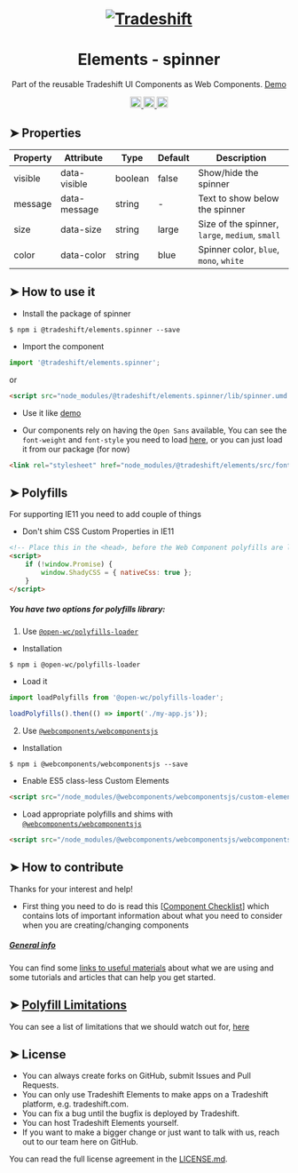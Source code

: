 <h1 align="center">
    <a href="https://tradeshift.com/">
      <img alt="Tradeshift" src="https://tradeshift.com/wp-content/themes/Tradeshift/img/brand/logo-black.png"/>
    </a>
</h1>

<h1 align="center">Elements - spinner</h1>

<p align="center">
  Part of the reusable Tradeshift UI Components as Web Components.
    <a href="https://tradeshift.github.io/elements/?path=/story/ts-spinner--default">
      Demo
    </a>
</p>

<p align="center">
    <a href="https://www.npmjs.com/package/@tradeshift/elements.spinner">
      <img alt="NPM Version" src="https://badgen.net/npm/v/@tradeshift/elements.spinner" height="20"/>
    </a>
    <a href="https://npmcharts.com/compare/@tradeshift/elements.spinner?minimal=true">
		  <img alt="Downloads per month" src="https://badgen.net/npm/dm/@tradeshift/elements.spinner" height="20"/>
		</a>
		<a href="https://www.npmjs.com/browse/depended/@tradeshift/elements.spinner">
		  <img alt="Dependent packages" src="https://badgen.net/npm/dependents/@tradeshift/elements.spinner" height="20"/>
		</a>
</p>

<style>
  table {
      width:100%;
  }
</style>

## ➤ Properties

| Property | Attribute    | Type    | Default | Description                                     |
| -------- | ------------ | ------- | ------- | ----------------------------------------------- |
| visible  | data-visible | boolean | false   | Show/hide the spinner                           |
| message  | data-message | string  | -       | Text to show below the spinner                  |
| size     | data-size    | string  | large   | Size of the spinner, `large`, `medium`, `small` |
| color    | data-color   | string  | blue    | Spinner color, `blue`, `mono`, `white`          |

## ➤ How to use it

- Install the package of spinner

```shell
$ npm i @tradeshift/elements.spinner --save
```

- Import the component

```js
import '@tradeshift/elements.spinner';
```

or

```html
<script src="node_modules/@tradeshift/elements.spinner/lib/spinner.umd.js"></script>
```

- Use it like [demo]("https://tradeshift.github.io/elements/?path=/story/ts-spinner--default")

- Our components rely on having the `Open Sans` available, You can see the `font-weight` and `font-style` you need to load [here](https://github.com/Tradeshift/elements/blob/master/packages/core/src/fonts.css), or you can just load it from our package (for now)

```html
<link rel="stylesheet" href="node_modules/@tradeshift/elements/src/fonts.css" />
```

## ➤ Polyfills

For supporting IE11 you need to add couple of things

- Don't shim CSS Custom Properties in IE11

```html
<!-- Place this in the <head>, before the Web Component polyfills are loaded -->
<script>
	if (!window.Promise) {
		window.ShadyCSS = { nativeCss: true };
	}
</script>
```

##### You have two options for polyfills library:

1. Use [`@open-wc/polyfills-loader`](https://github.com/open-wc/open-wc/tree/master/packages/polyfills-loader)

- Installation

```shell
$ npm i @open-wc/polyfills-loader
```

- Load it

```js
import loadPolyfills from '@open-wc/polyfills-loader';

loadPolyfills().then(() => import('./my-app.js'));
```

2. Use [`@webcomponents/webcomponentsjs`](https://github.com/webcomponents/polyfills/tree/master/packages/webcomponentsjs)

- Installation

```hell
$ npm i @webcomponents/webcomponentsjs --save
```

- Enable ES5 class-less Custom Elements

```html
<script src="/node_modules/@webcomponents/webcomponentsjs/custom-elements-es5-adapter.js"></script>
```

- Load appropriate polyfills and shims with [`@webcomponents/webcomponentsjs`](https://github.com/webcomponents/webcomponentsjs)

```html
<script src="/node_modules/@webcomponents/webcomponentsjs/webcomponents-loader.js" defer></script>
```

## ➤ How to contribute

Thanks for your interest and help!

- First thing you need to do is read this [[Component Checklist](https://github.com/Tradeshift/elements/wiki/Component-checklist)] which contains lots of important information about what you need to consider when you are creating/changing components

##### [General info](https://github.com/Tradeshift/elements/wiki/Useful-materials-starter)

You can find some [links to useful materials](https://github.com/Tradeshift/elements/wiki/Useful-materials-starter) about what we are using and some tutorials and articles that can help you get started.

## ➤ [Polyfill Limitations](https://github.com/Tradeshift/elements/wiki/Polyfill-Limitations)

You can see a list of limitations that we should watch out for, [here](https://github.com/Tradeshift/elements/wiki/Polyfill-Limitations)

## ➤ License

- You can always create forks on GitHub, submit Issues and Pull Requests.
- You can only use Tradeshift Elements to make apps on a Tradeshift platform, e.g. tradeshift.com.
- You can fix a bug until the bugfix is deployed by Tradeshift.
- You can host Tradeshift Elements yourself.
- If you want to make a bigger change or just want to talk with us, reach out to our team here on GitHub.

You can read the full license agreement in the [LICENSE.md](https://github.com/Tradeshift/elements/blob/master/LICENSE.md).

